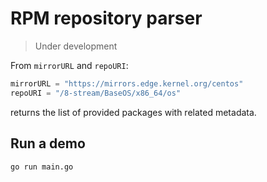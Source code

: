 # RPM repository parser

> Under development

From `mirrorURL` and `repoURI`:

```go
mirrorURL = "https://mirrors.edge.kernel.org/centos"
repoURI = "/8-stream/BaseOS/x86_64/os"
```

returns the list of provided packages with related metadata.

## Run a demo

```
go run main.go
```
